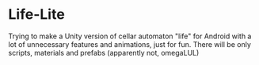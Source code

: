 # Life-Lite
Trying to make a Unity version of cellar automaton "life" for Android with a lot of unnecessary features and animations, just for fun. There will be only scripts, materials and prefabs (apparently not, omegaLUL)
